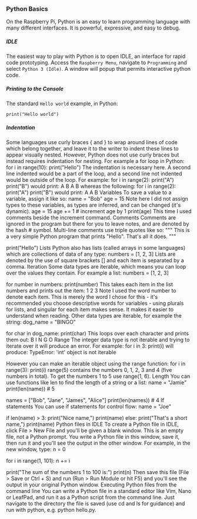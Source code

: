 ### Python Basics

On the Raspberry Pi, Python is an easy to learn programming language with many different interfaces. It is powerful, expressive, and easy to debug.

##### IDLE
The easiest way to play with Python is to open IDLE, an interface for rapid code prototyping. Access the `Raspberry Menu`, navigate to `Programming` and select `Python 3 (Idle)`. A window will popup that permits interactive python code.

##### Printing to the Console
The standard `Hello world` example, in Python:

```
print("Hello world")
```

##### Indentation
Some languages use curly braces { and } to wrap around lines of code which belong together, and leave it to the writer to indent these lines to appear visually nested. However, Python does not use curly braces but instead requires indentation for nesting. For example a for loop in Python:
for i in range(10):
    print("Hello")
The indentation is necessary here. A second line indented would be a part of the loop, and a second line not indented would be outside of the loop. For example:
for i in range(2):
    print("A")
    print("B")
would print:
A
B
A
B
whereas the following:
for i in range(2):
    print("A")
print("B")
would print:
A
A
B
Variables
To save a value to a variable, assign it like so:
name = "Bob"
age = 15
Note here I did not assign types to these variables, as types are inferred, and can be changed (it's dynamic).
age = 15
age += 1  # increment age by 1
print(age)
This time I used comments beside the increment command.
Comments
Comments are ignored in the program but there for you to leave notes, and are denoted by the hash # symbol. Multi-line comments use triple quotes like so:
"""
This is a very simple Python program that prints "Hello".
That's all it does.
"""

print("Hello")
Lists
Python also has lists (called arrays in some languages) which are collections of data of any type:
numbers = [1, 2, 3]
Lists are denoted by the use of square brackets [] and each item is separated by a comma.
Iteration
Some data types are iterable, which means you can loop over the values they contain. For example a list:
numbers = [1, 2, 3]

for number in numbers:
    print(number)
This takes each item in the list numbers and prints out the item:
1
2
3
Note I used the word number to denote each item. This is merely the word I chose for this - it's recommended you choose descriptive words for variables - using plurals for lists, and singular for each item makes sense. It makes it easier to understand when reading.
Other data types are iterable, for example the string:
dog_name = "BINGO"

for char in dog_name:
    print(char)
This loops over each character and prints them out:
B
I
N
G
O
Range
The integer data type is not iterable and trying to iterate over it will produce an error. For example:
for i in 3:
    print(i)
will produce:
TypeError: 'int' object is not iterable

However you can make an iterable object using the range function:
for i in range(3):
    print(i)
range(5) contains the numbers 0, 1, 2, 3 and 4 (five numbers in total). To get the numbers 1 to 5 use range(1, 6).
Length
You can use functions like len to find the length of a string or a list:
name = "Jamie"
print(len(name))  # 5

names = ["Bob", "Jane", "James", "Alice"]
print(len(names))  # 4
If statements
You can use if statements for control flow:
name = "Joe"

if len(name) > 3:
    print("Nice name,")
    print(name)
else:
    print("That's a short name,")
    print(name)
Python files in IDLE
To create a Python file in IDLE, click File > New File and you'll be given a blank window. This is an empty file, not a Python prompt. You write a Python file in this window, save it, then run it and you'll see the output in the other window.
For example, in the new window, type:
n = 0

for i in range(1, 101):
    n += i

print("The sum of the numbers 1 to 100 is:")
print(n)
Then save this file (File > Save or Ctrl + S) and run (Run > Run Module or hit F5) and you'll see the output in your original Python window.
Executing Python files from the command line
You can write a Python file in a standard editor like Vim, Nano or LeafPad, and run it as a Python script from the command line. Just navigate to the directory the file is saved (use cd and ls for guidance) and run with python, e.g. python hello.py.
